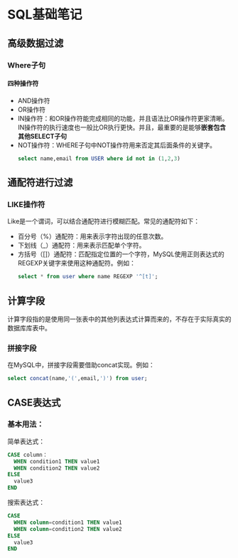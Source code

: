 # SQL基础笔记

## 高级数据过滤
### Where子句
#### 四种操作符
* AND操作符
* OR操作符
* IN操作符：和OR操作符能完成相同的功能，并且语法比OR操作符更家清晰。IN操作符的执行速度也一般比OR执行更快。并且，最重要的是能够**嵌套包含其他SELECT子句**
* NOT操作符：WHERE子句中NOT操作符用来否定其后面条件的关键字。
  ```SQL
  select name,email from USER where id not in (1,2,3)
  ```

## 通配符进行过滤
### LIKE操作符
Like是一个谓词，可以结合通配符进行模糊匹配。常见的通配符如下：
* 百分号（%）通配符：用来表示字符出现的任意次数。
* 下划线（_）通配符：用来表示匹配单个字符。
* 方括号（[]）通配符：匹配指定位置的一个字符，MySQL使用正则表达式的REGEXP关键字来使用这种通配符。例如：
  ```sql
  select * from user where name REGEXP '^[t]';
  ```

## 计算字段
计算字段指的是使用同一张表中的其他列表达式计算而来的，不存在于实际真实的数据库库表中。
### 拼接字段
在MySQL中，拼接字段需要借助concat实现。例如：
```sql
select concat(name,'(',email,')') from user;
```

## CASE表达式
### 基本用法：
简单表达式：
```sql
CASE column：
  WHEN condition1 THEN value1
  WHEN condition2 THEN value2
ELSE
  value3
END
```

搜索表达式：
```sql
CASE 
  WHEN column=condition1 THEN value1
  WHEN column=condition2 THEN value2
ELSE
  value3
END
```